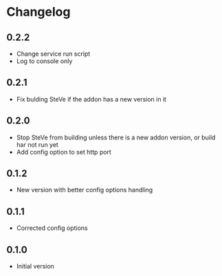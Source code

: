 # Changelog

## 0.2.2

 - Change service run script
 - Log to console only
 
## 0.2.1

 - Fix bulding SteVe if the addon has a new version in it

## 0.2.0

 - Stop SteVe from building unless there is a new addon version, or build har not run yet
 - Add config option to set http port

## 0.1.2

 - New version with better config options handling

## 0.1.1

 - Corrected config options

## 0.1.0

 - Initial version